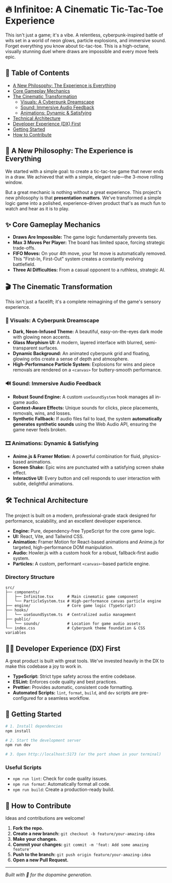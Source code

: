 # 🔥 Infinitoe: A Cinematic Tic-Tac-Toe Experience

This isn't just a game; it's a vibe. A relentless, cyberpunk-inspired battle of wits set in a world of neon glows, particle explosions, and immersive sound. Forget everything you know about tic-tac-toe. This is a high-octane, visually stunning duel where draws are impossible and every move feels epic.

## 📜 Table of Contents

- [A New Philosophy: The Experience is Everything](#-a-new-philosophy-the-experience-is-everything)
- [Core Gameplay Mechanics](#-core-gameplay-mechanics)
- [The Cinematic Transformation](#-the-cinematic-transformation)
  - [Visuals: A Cyberpunk Dreamscape](#-visuals-a-cyberpunk-dreamscape)
  - [Sound: Immersive Audio Feedback](#-sound-immersive-audio-feedback)
  - [Animations: Dynamic & Satisfying](#-animations-dynamic--satisfying)
- [Technical Architecture](#-technical-architecture)
- [Developer Experience (DX) First](#-developer-experience-dx-first)
- [Getting Started](#-getting-started)
- [How to Contribute](#-how-to-contribute)

## 🔮 A New Philosophy: The Experience is Everything

We started with a simple goal: to create a tic-tac-toe game that never ends in a draw. We achieved that with a simple, elegant rule—the 3-move rolling window.

But a great mechanic is nothing without a great experience. This project's new philosophy is that **presentation matters**. We've transformed a simple logic game into a polished, experience-driven product that's as much fun to watch and hear as it is to play.

## ✨ Core Gameplay Mechanics

- **Draws Are Impossible:** The game logic fundamentally prevents ties.
- **Max 3 Moves Per Player:** The board has limited space, forcing strategic trade-offs.
- **FIFO Moves:** On your 4th move, your 1st move is automatically removed. This "First-In, First-Out" system creates a constantly evolving battlefield.
- **Three AI Difficulties:** From a casual opponent to a ruthless, strategic AI.

## 🎬 The Cinematic Transformation

This isn't just a facelift; it's a complete reimagining of the game's sensory experience.

### 🌃 Visuals: A Cyberpunk Dreamscape
- **Dark, Neon-Infused Theme:** A beautiful, easy-on-the-eyes dark mode with glowing neon accents.
- **Glass Morphism UI:** A modern, layered interface with blurred, semi-transparent surfaces.
- **Dynamic Background:** An animated cyberpunk grid and floating, glowing orbs create a sense of depth and atmosphere.
- **High-Performance Particle System:** Explosions for wins and piece removals are rendered on a `<canvas>` for buttery-smooth performance.

### 🔊 Sound: Immersive Audio Feedback
- **Robust Sound Engine:** A custom `useSoundSystem` hook manages all in-game audio.
- **Context-Aware Effects:** Unique sounds for clicks, piece placements, removals, wins, and losses.
- **Synthetic Fallback:** If audio files fail to load, the system **automatically generates synthetic sounds** using the Web Audio API, ensuring the game never feels broken.

### 🎞️ Animations: Dynamic & Satisfying
- **Anime.js & Framer Motion:** A powerful combination for fluid, physics-based animations.
- **Screen Shake:** Epic wins are punctuated with a satisfying screen shake effect.
- **Interactive UI:** Every button and cell responds to user interaction with subtle, delightful animations.

## 🛠️ Technical Architecture

The project is built on a modern, professional-grade stack designed for performance, scalability, and an excellent developer experience.

- **Engine:** Pure, dependency-free TypeScript for the core game logic.
- **UI:** React, Vite, and Tailwind CSS.
- **Animation:** Framer Motion for React-based animations and Anime.js for targeted, high-performance DOM manipulation.
- **Audio:** Howler.js with a custom hook for a robust, fallback-first audio system.
- **Particles:** A custom, performant `<canvas>`-based particle engine.

### Directory Structure
```
src/
├── components/
│   ├── Infinitoe.tsx      # Main cinematic game component
│   └── ParticleSystem.tsx # High-performance canvas particle engine
├── engine/                # Core game logic (TypeScript)
├── hooks/
│   └── useSoundSystem.ts  # Centralized audio management
├── public/
│   └── sounds/            # Location for game audio assets
└── index.css              # Cyberpunk theme foundation & CSS variables
```

## 👨‍💻 Developer Experience (DX) First

A great product is built with great tools. We've invested heavily in the DX to make this codebase a joy to work in.

- **TypeScript:** Strict type safety across the entire codebase.
- **ESLint:** Enforces code quality and best practices.
- **Prettier:** Provides automatic, consistent code formatting.
- **Automated Scripts:** `lint`, `format`, `build`, and `dev` scripts are pre-configured for a seamless workflow.

## 🏁 Getting Started

```bash
# 1. Install dependencies
npm install

# 2. Start the development server
npm run dev

# 3. Open http://localhost:5173 (or the port shown in your terminal)
```

### Useful Scripts
- `npm run lint`: Check for code quality issues.
- `npm run format`: Automatically format all code.
- `npm run build`: Create a production-ready build.

## 🤝 How to Contribute

Ideas and contributions are welcome!

1.  **Fork the repo.**
2.  **Create a new branch:** `git checkout -b feature/your-amazing-idea`
3.  **Make your changes.**
4.  **Commit your changes:** `git commit -m 'feat: Add some amazing feature'`
5.  **Push to the branch:** `git push origin feature/your-amazing-idea`
6.  **Open a new Pull Request.**

---

_Built with 💜 for the dopamine generation._
